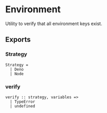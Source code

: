 # Environment

Utility to verify that all environment keys exist.

## Exports

### Strategy

```
Strategy =
  | Deno
  | Node
```

### verify

```
verify :: strategy, variables =>
  | TypeError
  | undefined
```
